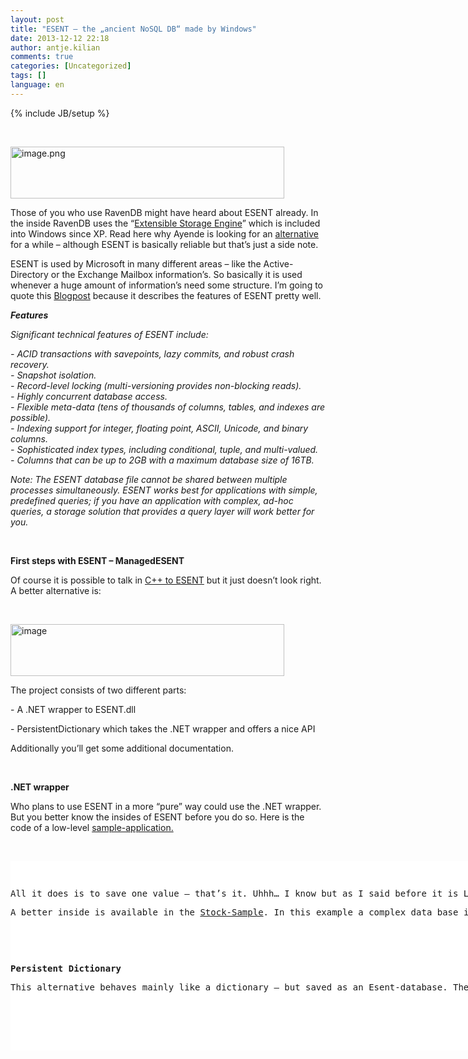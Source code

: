 ```yaml
---
layout: post
title: "ESENT – the „ancient NoSQL DB“ made by Windows"
date: 2013-12-12 22:18
author: antje.kilian
comments: true
categories: [Uncategorized]
tags: []
language: en
---
```

{% include JB/setup %}
<p>&nbsp; <p><img title="image.png" style="border-top: 0px; border-right: 0px; background-image: none; border-bottom: 0px; padding-top: 0px; padding-left: 0px; border-left: 0px; padding-right: 0px" border="0" alt="image.png" src="{{BASE_PATH}}/assets/wp-images-de/image1915.png" width="438" height="83"> <p>Those of you who use RavenDB might have heard about ESENT already. In the inside RavenDB uses the “<a href="http://en.wikipedia.org/wiki/Extensible_Storage_Engine">Extensible Storage Engine</a>” which is included into Windows since XP. Read here why Ayende is looking for an <a href="http://ayende.com/blog/162593/why-leveldb-all-of-a-sudden">alternative</a> for a while – although ESENT is basically reliable but that’s just a side note.  <p>ESENT is used by Microsoft in many different areas – like the Active-Directory or the Exchange Mailbox information’s. So basically it is used whenever a huge amount of information’s need some structure. I’m going to quote this <a href="http://www.jondavis.net/techblog/post/2010/08/30/Esent-The-Decade-Old-Database-Engine-That-Windows-(Almost)-Always-Had.aspx">Blogpost</a> because it describes the features of ESENT pretty well.  <p><em><b>Features</b></em> <p><em>Significant technical features of ESENT include:</em> <p><em>-</em><i> </i><em>ACID transactions with savepoints, lazy commits, and robust crash recovery.</em><i> </i><i><br><em>-</em> <em>Snapshot isolation.</em><br><em>-</em> <em>Record-level locking (multi-versioning provides non-blocking reads).</em><br><em>- Highly concurrent database access.</em><br><em>-</em> <em>Flexible meta-data (tens of thousands of columns, tables, and indexes are possible).</em><br><em>-</em> <em>Indexing support for integer, floating point, ASCII, Unicode, and binary columns.</em><br><em>-</em> <em>Sophisticated index types, including conditional, tuple, and multi-valued.</em><br><em>-</em> <em>Columns that can be up to 2GB with a maximum database size of 16TB.</em></i> <p><em>Note: The ESENT database file cannot be shared between multiple processes simultaneously. ESENT works best for applications with simple, predefined queries; if you have an application with complex, ad-hoc queries, a storage solution that provides a query layer will work better for you.</em> <p><b></b>&nbsp; <p><b>First steps with ESENT – ManagedESENT</b> <p>Of course it is possible to talk in <a href="http://stackoverflow.com/questions/5311252/setting-up-a-basic-esent-for-c-example">C++ to ESENT</a> but it just doesn’t look right. A better alternative is: <p>&nbsp; <p><img title="image" style="border-top: 0px; border-right: 0px; background-image: none; border-bottom: 0px; padding-top: 0px; padding-left: 0px; border-left: 0px; padding-right: 0px" border="0" alt="image" src="{{BASE_PATH}}/assets/wp-images-de/image1915.png" width="438" height="83"> <p>The project consists of two different parts: <p>- A .NET wrapper to ESENT.dll <p>- PersistentDictionary which takes the .NET wrapper and offers a nice API <p>Additionally you’ll get some additional documentation.  <p><b></b>&nbsp; <p><b>.NET wrapper</b> <p>Who plans to use ESENT in a more “pure” way could use the .NET wrapper. But you better know the insides of ESENT before you do so. Here is the code of a low-level <a href="http://managedesent.codeplex.com/wikipage?title=ManagedEsentSample&amp;referringTitle=ManagedEsentDocumentation">sample-application.</a> <p>&nbsp;</p> <div id="scid:9D7513F9-C04C-4721-824A-2B34F0212519:3f6b1158-fd42-4de2-9ed2-cd4659e45095" class="wlWriterEditableSmartContent" style="float: none; padding-bottom: 0px; padding-top: 0px; padding-left: 0px; margin: 0px; display: inline; padding-right: 0px"><pre style=" width: 932px; height: 303px;background-color:White;overflow: auto;"><div><!--

Code highlighting produced by Actipro CodeHighlighter (freeware)
http://www.CodeHighlighter.com/

--><span style="color: #000000;">
</span><span style="color: #0000FF;">namespace</span><span style="color: #000000;"> EsentSample
{
    </span><span style="color: #0000FF;">using</span><span style="color: #000000;"> System;
    </span><span style="color: #0000FF;">using</span><span style="color: #000000;"> System.Text;
    </span><span style="color: #0000FF;">using</span><span style="color: #000000;"> Microsoft.Isam.Esent.Interop;

    </span><span style="color: #0000FF;">public</span><span style="color: #000000;"> </span><span style="color: #0000FF;">class</span><span style="color: #000000;"> EsentSample
    {
        </span><span style="color: #808080;">///</span><span style="color: #008000;"> </span><span style="color: #808080;">&lt;summary&gt;</span><span style="color: #008000;">
        </span><span style="color: #808080;">///</span><span style="color: #008000;"> Main routine. Called when the program starts.
        </span><span style="color: #808080;">///</span><span style="color: #008000;"> </span><span style="color: #808080;">&lt;/summary&gt;</span><span style="color: #008000;">
        </span><span style="color: #808080;">///</span><span style="color: #008000;"> </span><span style="color: #808080;">&lt;param name=&quot;args&quot;&gt;</span><span style="color: #008000;">
        </span><span style="color: #808080;">///</span><span style="color: #008000;"> The arguments to the program.
        </span><span style="color: #808080;">///</span><span style="color: #008000;"> </span><span style="color: #808080;">&lt;/param&gt;</span><span style="color: #808080;">
</span><span style="color: #000000;">        </span><span style="color: #0000FF;">public</span><span style="color: #000000;"> </span><span style="color: #0000FF;">static</span><span style="color: #000000;"> </span><span style="color: #0000FF;">void</span><span style="color: #000000;"> Main(</span><span style="color: #0000FF;">string</span><span style="color: #000000;">[] args)
        {
            JET_INSTANCE instance;
            JET_SESID sesid;
            JET_DBID dbid;
            JET_TABLEID tableid;

            JET_COLUMNDEF columndef </span><span style="color: #000000;">=</span><span style="color: #000000;"> </span><span style="color: #0000FF;">new</span><span style="color: #000000;"> JET_COLUMNDEF();
            JET_COLUMNID columnid;

            </span><span style="color: #008000;">//</span><span style="color: #008000;"> Initialize ESENT. Setting JET_param.CircularLog to 1 means ESENT will automatically
            </span><span style="color: #008000;">//</span><span style="color: #008000;"> delete unneeded logfiles. JetInit will inspect the logfiles to see if the last
            </span><span style="color: #008000;">//</span><span style="color: #008000;"> shutdown was clean. If it wasn't (e.g. the application crashed) recovery will be
            </span><span style="color: #008000;">//</span><span style="color: #008000;"> run automatically bringing the database to a consistent state.</span><span style="color: #008000;">
</span><span style="color: #000000;">            Api.JetCreateInstance(</span><span style="color: #0000FF;">out</span><span style="color: #000000;"> instance, </span><span style="color: #800000;">&quot;</span><span style="color: #800000;">instance</span><span style="color: #800000;">&quot;</span><span style="color: #000000;">);
            Api.JetSetSystemParameter(instance, JET_SESID.Nil, JET_param.CircularLog, </span><span style="color: #800080;">1</span><span style="color: #000000;">, </span><span style="color: #0000FF;">null</span><span style="color: #000000;">);
            Api.JetInit(</span><span style="color: #0000FF;">ref</span><span style="color: #000000;"> instance);
            Api.JetBeginSession(instance, </span><span style="color: #0000FF;">out</span><span style="color: #000000;"> sesid, </span><span style="color: #0000FF;">null</span><span style="color: #000000;">, </span><span style="color: #0000FF;">null</span><span style="color: #000000;">);

            </span><span style="color: #008000;">//</span><span style="color: #008000;"> Create the database. To open an existing database use the JetAttachDatabase and
            </span><span style="color: #008000;">//</span><span style="color: #008000;"> JetOpenDatabase APIs.</span><span style="color: #008000;">
</span><span style="color: #000000;">            Api.JetCreateDatabase(sesid, </span><span style="color: #800000;">&quot;</span><span style="color: #800000;">edbtest.db</span><span style="color: #800000;">&quot;</span><span style="color: #000000;">, </span><span style="color: #0000FF;">null</span><span style="color: #000000;">, </span><span style="color: #0000FF;">out</span><span style="color: #000000;"> dbid, CreateDatabaseGrbit.OverwriteExisting); 

            </span><span style="color: #008000;">//</span><span style="color: #008000;"> Create the table. Meta-data operations are transacted and can be performed concurrently.
            </span><span style="color: #008000;">//</span><span style="color: #008000;"> For example, one session can add a column to a table while another session is reading
            </span><span style="color: #008000;">//</span><span style="color: #008000;"> or updating records in the same table.
            </span><span style="color: #008000;">//</span><span style="color: #008000;"> This table has no indexes defined, so it will use the default sequential index. Indexes
            </span><span style="color: #008000;">//</span><span style="color: #008000;"> can be defined with the JetCreateIndex API.</span><span style="color: #008000;">
</span><span style="color: #000000;">            Api.JetBeginTransaction(sesid);
            Api.JetCreateTable(sesid, dbid, </span><span style="color: #800000;">&quot;</span><span style="color: #800000;">table</span><span style="color: #800000;">&quot;</span><span style="color: #000000;">, </span><span style="color: #800080;">0</span><span style="color: #000000;">, </span><span style="color: #800080;">100</span><span style="color: #000000;">, </span><span style="color: #0000FF;">out</span><span style="color: #000000;"> tableid);
            columndef.coltyp </span><span style="color: #000000;">=</span><span style="color: #000000;"> JET_coltyp.LongText;
            columndef.cp </span><span style="color: #000000;">=</span><span style="color: #000000;"> JET_CP.ASCII;
            Api.JetAddColumn(sesid, tableid, </span><span style="color: #800000;">&quot;</span><span style="color: #800000;">column1</span><span style="color: #800000;">&quot;</span><span style="color: #000000;">, columndef, </span><span style="color: #0000FF;">null</span><span style="color: #000000;">, </span><span style="color: #800080;">0</span><span style="color: #000000;">, </span><span style="color: #0000FF;">out</span><span style="color: #000000;"> columnid);
            Api.JetCommitTransaction(sesid, CommitTransactionGrbit.LazyFlush);

            </span><span style="color: #008000;">//</span><span style="color: #008000;"> Insert a record. This table only has one column but a table can have slightly over 64,000
            </span><span style="color: #008000;">//</span><span style="color: #008000;"> columns defined. Unless a column is declared as fixed or variable it won't take any space
            </span><span style="color: #008000;">//</span><span style="color: #008000;"> in the record unless set. An individual record can have several hundred columns set at one
            </span><span style="color: #008000;">//</span><span style="color: #008000;"> time, the exact number depends on the database page size and the contents of the columns.</span><span style="color: #008000;">
</span><span style="color: #000000;">            Api.JetBeginTransaction(sesid);
            Api.JetPrepareUpdate(sesid, tableid, JET_prep.Insert);
            </span><span style="color: #0000FF;">string</span><span style="color: #000000;"> message </span><span style="color: #000000;">=</span><span style="color: #000000;"> </span><span style="color: #800000;">&quot;</span><span style="color: #800000;">Hello world</span><span style="color: #800000;">&quot;</span><span style="color: #000000;">;
            Api.SetColumn(sesid, tableid, columnid, message, Encoding.ASCII);
            Api.JetUpdate(sesid, tableid);
            Api.JetCommitTransaction(sesid, CommitTransactionGrbit.None);    </span><span style="color: #008000;">//</span><span style="color: #008000;"> Use JetRollback() to abort the transaction

            </span><span style="color: #008000;">//</span><span style="color: #008000;"> Retrieve a column from the record. Here we move to the first record with JetMove. By using
            </span><span style="color: #008000;">//</span><span style="color: #008000;"> JetMoveNext it is possible to iterate through all records in a table. Use JetMakeKey and
            </span><span style="color: #008000;">//</span><span style="color: #008000;"> JetSeek to move to a particular record.</span><span style="color: #008000;">
</span><span style="color: #000000;">            Api.JetMove(sesid, tableid, JET_Move.First, MoveGrbit.None);
            </span><span style="color: #0000FF;">string</span><span style="color: #000000;"> buffer </span><span style="color: #000000;">=</span><span style="color: #000000;"> Api.RetrieveColumnAsString(sesid, tableid, columnid, Encoding.ASCII);
            Console.WriteLine(</span><span style="color: #800000;">&quot;</span><span style="color: #800000;">{0}</span><span style="color: #800000;">&quot;</span><span style="color: #000000;">, buffer);

            </span><span style="color: #008000;">//</span><span style="color: #008000;"> Terminate ESENT. This performs a clean shutdown.</span><span style="color: #008000;">
</span><span style="color: #000000;">            Api.JetCloseTable(sesid, tableid);
            Api.JetEndSession(sesid, EndSessionGrbit.None);
            Api.JetTerm(instance);
        }
    }
}</span></div></pre><!-- Code inserted with Steve Dunn's Windows Live Writer Code Formatter Plugin.  http://dunnhq.com --></div>
<p>All it does is to save one value – that’s it. Uhhh… I know but as I said before it is Low-Level ;-) 
<p>A better inside is available in the <a href="http://managedesent.codeplex.com/SourceControl/latest#EsentInteropSamples/StockSample/StockSample.cs">Stock-Sample</a>. In this example a complex data base is created by using the ManagedEsent API and it saves stock information’s. But there is still an easier way:
<p><b></b>
<p><b></b>&nbsp; <p><b>Persistent Dictionary</b>
<p>This alternative behaves mainly like a dictionary – but saved as an Esent-database. There are some more details in the <a href="http://managedesent.codeplex.com/wikipage?title=PersistentDictionaryDocumentation">documentation</a>.
<p>&nbsp;</p>
<div id="scid:9D7513F9-C04C-4721-824A-2B34F0212519:447b482b-a80b-47a6-b4bf-465d3aac6ea1" class="wlWriterEditableSmartContent" style="float: none; padding-bottom: 0px; padding-top: 0px; padding-left: 0px; margin: 0px; display: inline; padding-right: 0px"><pre style=" width: 932px; height: 303px;background-color:White;overflow: auto;"><div><!--

Code highlighting produced by Actipro CodeHighlighter (freeware)
http://www.CodeHighlighter.com/

--><span style="color: #0000FF;">public</span><span style="color: #000000;"> </span><span style="color: #0000FF;">static</span><span style="color: #000000;"> </span><span style="color: #0000FF;">void</span><span style="color: #000000;"> Main(</span><span style="color: #0000FF;">string</span><span style="color: #000000;">[] args)
        {
            var dictionary </span><span style="color: #000000;">=</span><span style="color: #000000;"> </span><span style="color: #0000FF;">new</span><span style="color: #000000;"> PersistentDictionary</span><span style="color: #000000;">&lt;</span><span style="color: #0000FF;">string</span><span style="color: #000000;">, </span><span style="color: #0000FF;">string</span><span style="color: #000000;">&gt;</span><span style="color: #000000;">(</span><span style="color: #800000;">&quot;</span><span style="color: #800000;">Names</span><span style="color: #800000;">&quot;</span><span style="color: #000000;">);

            Console.WriteLine(</span><span style="color: #800000;">&quot;</span><span style="color: #800000;">What is your first name?</span><span style="color: #800000;">&quot;</span><span style="color: #000000;">);
            </span><span style="color: #0000FF;">string</span><span style="color: #000000;"> firstName </span><span style="color: #000000;">=</span><span style="color: #000000;"> Console.ReadLine();
            </span><span style="color: #0000FF;">if</span><span style="color: #000000;"> (dictionary.ContainsKey(firstName))
            {
                Console.WriteLine(</span><span style="color: #800000;">&quot;</span><span style="color: #800000;">Welcome back {0} {1}</span><span style="color: #800000;">&quot;</span><span style="color: #000000;">,
                    firstName,
                    dictionary[firstName]);
            }
            </span><span style="color: #0000FF;">else</span><span style="color: #000000;">
            {
                Console.WriteLine(
                    </span><span style="color: #800000;">&quot;</span><span style="color: #800000;">I don't know you, {0}. What is your last name?</span><span style="color: #800000;">&quot;</span><span style="color: #000000;">,
                    firstName);
                dictionary[firstName] </span><span style="color: #000000;">=</span><span style="color: #000000;"> Console.ReadLine();
            }
        }</span></div></pre><!-- Code inserted with Steve Dunn's Windows Live Writer Code Formatter Plugin.  http://dunnhq.com --></div>
<p>The code is quite simple and in the background a folder named “Names” is created. That’s where the Esent database is situated:
<p><img title="image" style="border-top: 0px; border-right: 0px; background-image: none; border-bottom: 0px; padding-top: 0px; padding-left: 0px; border-left: 0px; padding-right: 0px" border="0" alt="image" src="{{BASE_PATH}}/assets/wp-images-de/image_thumb1056.png" width="488" height="168">
<p>Unfortunately I don’t know if it’s possible to readout the information with a tool (without code).
<p><b></b>&nbsp; <p><b>About the Performance</b>
<p>It takes a while to enter 1.000.000 entries into a database with using a PersistentDictionary and it takes even longer with using GUIDs instead of Integer. Maybe it takes some time to get expressive numbers. The team published some performance information <a href="http://managedesent.codeplex.com/wikipage?title=SystemStats">here</a> and <a href="http://managedesent.codeplex.com/wikipage?title=PersistentDictionaryDocumentation">here</a>.
<p><b></b>&nbsp; <p><b>LINQ support!</b>
<p>There is a LINQ support for the PersistentDictionary since <a href="http://blogs.msdn.com/b/laurionb/archive/2011/02/15/managedesent-1-6-released-linq-support-for-persistentdictionary.aspx">Version 1.6</a>.



<p><b></b>&nbsp; <p><b>Windows Store Apps</b>
<p>Since Esent is a part of Windows and some sections might use the API it is possible to use Esent with Windows Store Apps. It should work since <a href="https://managedesent.codeplex.com/SourceControl/list/changesets">version 1.8</a> but it seems like the PersistentDictionary is not supported actually. Read more about it <a href="http://lunarfrog.com/blog/2012/09/23/extensible-storage-engine/">here</a>.
<p><b></b>&nbsp; <p><b>More links about ManagedEsent</b>
<p>- <a href="https://managedesent.codeplex.com/discussions/454692">Performance of Persistent Dictionary (CodePlex Discussion)</a>
<p>- <a href="https://github.com/ayende/managed-esent">Ayendes Fork</a>
<p>- <a href="http://blogs.msdn.com/b/laurionb/">Blog by a Microsoft employee about Esent and the ManagedEsent API</a> 
<p><b></b>
<p><b></b>&nbsp; <p><b>Esent Serialization</b>
<p>Beside the “PersistentDictionary” there is another project using the ManagedEsent:
<p>&nbsp; <p><img title="image" style="border-top: 0px; border-right: 0px; background-image: none; border-bottom: 0px; padding-top: 0px; padding-left: 0px; border-left: 0px; padding-right: 0px" border="0" alt="image" src="{{BASE_PATH}}/assets/wp-images-de/image1917.png" width="504" height="113"></p>
<p>&nbsp;</p>
<p>Basically the project helps to integrate data structures easily in Esent. Have a look on it in <a href="http://esentserialize.codeplex.com/SourceControl/latest#DemoApp/Program.cs">this demo</a>. </p>
<p><b></b>&nbsp; <p><b>Result</b>
<p>Esent has a nasty API but is still used even in Windows 8. With the help of tools like ManagedEsent API, PersistentDictionary and Esent Serialization the first steps are quite easy. If they are the tools of choice depends mainly on the purpose – since there are numerous alternatives. But the fact that RavenDB is partly build on Esent is a proof that it is at least worth a shot. 
<p>P.S.: Since the code in this blogpost is mainly from <a href="http://managedesent.codeplex.com/">official sources</a> I won’t upload anything on GitHub. The necessary ManagedEsent.dll is available on <a href="http://www.nuget.org/packages/ManagedEsent/">NuGet.</a>
<p><b></b>&nbsp; <p><b>Question: Anyone some experience with Esent to share?</b>
